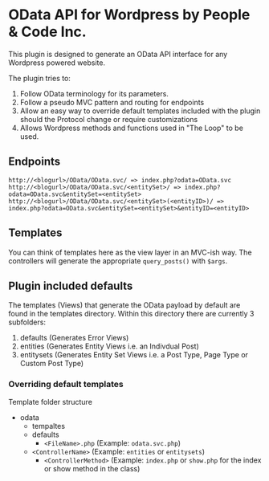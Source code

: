 # OData API for Wordpress by People & Code Inc.

This plugin is designed to generate an OData API interface for any Wordpress powered website.

The plugin tries to:

1. Follow OData terminology for its parameters.
2. Follow a pseudo MVC pattern and routing for endpoints
3. Allow an easy way to override default templates included with the plugin should the Protocol change or require customizations
4. Allows Wordpress methods and functions used in "The Loop" to be used.

## Endpoints

````
http://<blogurl>/OData/OData.svc/ => index.php?odata=OData.svc
http://<blogurl>/OData/OData.svc/<entitySet>/ => index.php?odata=OData.svc&entitySet=<entitySet>
http://<blogurl>/OData/OData.svc/<entitySet>(<entityID>)/ => index.php?odata=OData.svc&entitySet=<entitySet>&entityID=<entityID>
````

## Templates

You can think of templates here as the view layer in an MVC-ish way. The controllers will generate the appropriate `query_posts()` with `$args`.  

## Plugin included defaults

The templates (Views) that generate the OData payload by default are found in the templates directory.  Within this directory there are currently 3 subfolders:

1. defaults (Generates Error Views)
2. entities (Generates Entity Views i.e. an Indivdual Post)
3. entitysets (Generates Entity Set Views i.e. a Post Type, Page Type or Custom Post Type)

### Overriding default templates

Template folder structure

- odata
	- tempaltes
	- defaults
		- `<FileName>.php` (Example: `odata.svc.php`)
	- `<ControllerName>` (Example: `entities` or `entitysets`)
		- `<ControllerMethod>` (Example: `index.php` or `show.php` for the index or show method in the class)